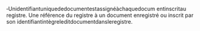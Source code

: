 ‐Unidentifiantuniquededocumentestassignéàchaquedocum entinscritau registre. Une référence du registre à un document enregistré ou inscrit par son identifiantintègreleditdocumentdansleregistre.